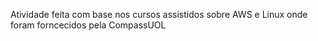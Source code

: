 Atividade feita com base nos cursos assistidos sobre AWS e Linux onde foram forncecidos pela CompassUOL

